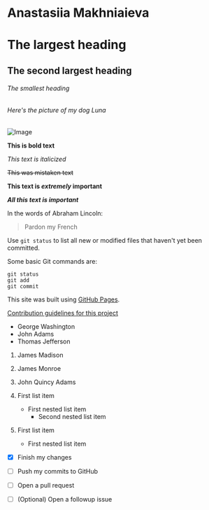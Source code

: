# Anastasiia Makhniaieva

# The largest heading
## The second largest heading
###### The smallest heading


###### Here's the picture of my dog Luna
![Image](luna_and_show.png)

**This is bold text**

*This text is italicized*

~~This was mistaken text~~

**This text is _extremely_ important**

***All this text is important***

In the words of Abraham Lincoln:

> Pardon my French

Use `git status` to list all new or modified files that haven't yet been committed.

Some basic Git commands are:
```
git status
git add
git commit
```

This site was built using [GitHub Pages](https://pages.github.com/).

[Contribution guidelines for this project](docs/CONTRIBUTING.md)

- George Washington
- John Adams
- Thomas Jefferson

1. James Madison
2. James Monroe
3. John Quincy Adams

1. First list item
   - First nested list item
     - Second nested list item
      
100. First list item
     - First nested list item
     
- [x] Finish my changes
- [ ] Push my commits to GitHub
- [ ] Open a pull request

- [ ] \(Optional) Open a followup issue


     
     

